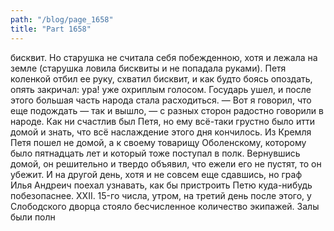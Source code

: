 ```yaml
---
path: "/blog/page_1658"
title: "Part 1658"
---
```


бисквит. Но старушка не считала себя побежденною, хотя и лежала на земле (старушка ловила бисквиты и не попадала руками). Петя коленкой отбил ее руку, схватил бисквит, и как будто боясь опоздать, опять закричал: ура! уже охриплым голосом.
Государь ушел, и после этого большая часть народа стала расходиться.
— Вот я говорил, что еще подождать — так и вышло, — с разных сторон радостно говорили в народе.
Как ни счастлив был Петя, но ему всё-таки грустно было итти домой и знать, что всё наслаждение этого дня кончилось. Из Кремля Петя пошел не домой, а к своему товарищу Оболенскому, которому было пятнадцать лет и который тоже поступал в полк. Вернувшись домой, он решительно и твердо объявил, что ежели его не пустят, то он убежит. И на другой день, хотя и не совсем еще сдавшись, но граф Илья Андреич поехал узнавать, как бы пристроить Петю куда-нибудь побезопаснее.
XXII.
15-го числа, утром, на третий день после этого, у Слободского дворца стояло бесчисленное количество экипажей.
Залы были полн
